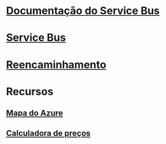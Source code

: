 # [Documentação do Service Bus](index.md)
# [Service Bus](/azure/service-bus-messaging)
# [Reencaminhamento](/azure/service-bus-relay)
# Recursos
## [Mapa do Azure](https://azure.microsoft.com/roadmap/?category=enterprise-integration)
## [Calculadora de preços](https://azure.microsoft.com/pricing/calculator/)

